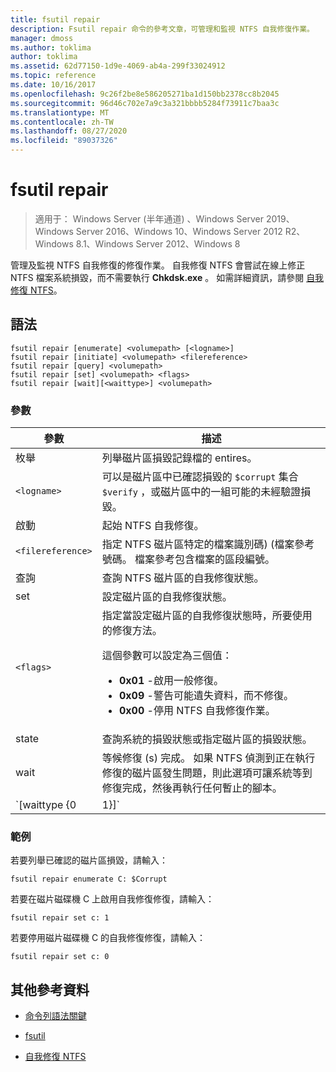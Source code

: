 ```yaml
---
title: fsutil repair
description: Fsutil repair 命令的參考文章，可管理和監視 NTFS 自我修復作業。
manager: dmoss
ms.author: toklima
author: toklima
ms.assetid: 62d77150-1d9e-4069-ab4a-299f33024912
ms.topic: reference
ms.date: 10/16/2017
ms.openlocfilehash: 9c26f2be8e586205271ba1d150bb2378cc8b2045
ms.sourcegitcommit: 96d46c702e7a9c3a321bbbb5284f73911c7baa3c
ms.translationtype: MT
ms.contentlocale: zh-TW
ms.lasthandoff: 08/27/2020
ms.locfileid: "89037326"
---
```

# <a name="fsutil-repair"></a>fsutil repair

> 適用于： Windows Server (半年通道) 、Windows Server 2019、Windows Server 2016、Windows 10、Windows Server 2012 R2、Windows 8.1、Windows Server 2012、Windows 8

管理及監視 NTFS 自我修復的修復作業。 自我修復 NTFS 會嘗試在線上修正 NTFS 檔案系統損毀，而不需要執行 **Chkdsk.exe** 。 如需詳細資訊，請參閱 [自我修復 NTFS](/previous-versions/windows/it-pro/windows-server-2008-r2-and-2008/cc771388(v=ws.10))。

## <a name="syntax"></a>語法

```
fsutil repair [enumerate] <volumepath> [<logname>]
fsutil repair [initiate] <volumepath> <filereference>
fsutil repair [query] <volumepath>
fsutil repair [set] <volumepath> <flags>
fsutil repair [wait][<waittype>] <volumepath>

```

### <a name="parameters"></a>參數

| 參數 | 描述 |
| --------- | ----------- |
| 枚舉 | 列舉磁片區損毀記錄檔的 entires。 |
| `<logname>` | 可以是磁片區中已確認損毀的 `$corrupt` 集合 `$verify` ，或磁片區中的一組可能的未經驗證損毀。 |
| 啟動 | 起始 NTFS 自我修復。 |
| `<filereference>` | 指定 NTFS 磁片區特定的檔案識別碼)  (檔案參考號碼。 檔案參考包含檔案的區段編號。 |
| 查詢 | 查詢 NTFS 磁片區的自我修復狀態。 |
| set | 設定磁片區的自我修復狀態。 |
| `<flags>` | 指定當設定磁片區的自我修復狀態時，所要使用的修復方法。<p>這個參數可以設定為三個值：<ul><li>**0x01** -啟用一般修復。</li><li>**0x09** -警告可能遺失資料，而不修復。</li><li>**0x00** -停用 NTFS 自我修復作業。</li></ul> |
| state | 查詢系統的損毀狀態或指定磁片區的損毀狀態。 |
| wait | 等候修復 (s) 完成。 如果 NTFS 偵測到正在執行修復的磁片區發生問題，則此選項可讓系統等到修復完成，然後再執行任何暫止的腳本。 |
| `[waittype {0|1}]` | 指出是否等候目前的修復完成，或等候所有修復完成。 *Waittype*參數可以設定為下列值：<ul><li>**0** -等候所有修復完成。 (預設值)</li><li>**1** -等候目前的修復完成。</li></ul> |

### <a name="examples"></a>範例

若要列舉已確認的磁片區損毀，請輸入：

```
fsutil repair enumerate C: $Corrupt
```

若要在磁片磁碟機 C 上啟用自我修復修復，請輸入：

```
fsutil repair set c: 1
```

若要停用磁片磁碟機 C 的自我修復修復，請輸入：

```
fsutil repair set c: 0
```

## <a name="additional-references"></a>其他參考資料

- [命令列語法關鍵](command-line-syntax-key.md)

- [fsutil](fsutil.md)

- [自我修復 NTFS](/previous-versions/windows/it-pro/windows-server-2008-r2-and-2008/cc771388(v=ws.10))
